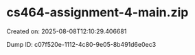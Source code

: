 # cs464-assignment-4-main.zip

Created on: 2025-08-08T12:10:29.406681

Dump ID: c07f520e-1112-4c80-9e05-8b491d6e0ec3

